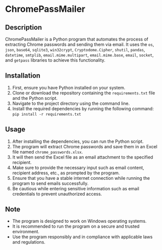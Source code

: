 # ChromePassMailer

## Description
ChromePassMailer is a Python program that automates the process of extracting Chrome passwords and sending them via email. It uses the `os`, `json`, `base64`, `sqlite3`, `win32crypt`, `Cryptodome.Cipher`, `shutil`, `pandas`, `datetime`, `smtplib`, `email.mime.multipart`, `email.mime.base`, `email`, `socket`, and `getpass` libraries to achieve this functionality.

## Installation
1. First, ensure you have Python installed on your system.
2. Clone or download the repository containing the `requirements.txt` file and the Python script.
3. Navigate to the project directory using the command line.
4. Install the required dependencies by running the following command:
```pip install -r requirements.txt```

## Usage
1. After installing the dependencies, you can run the Python script.
2. The program will extract Chrome passwords and save them in an Excel file named `chrome_passwords.xlsx`.
3. It will then send the Excel file as an email attachment to the specified recipient.
4. Make sure to provide the necessary input such as email content, recipient address, etc., as prompted by the program.
5. Ensure that you have a stable internet connection while running the program to send emails successfully.
6. Be cautious while entering sensitive information such as email credentials to prevent unauthorized access.

## Note
- The program is designed to work on Windows operating systems.
- It is recommended to run the program on a secure and trusted environment.
- Use the program responsibly and in compliance with applicable laws and regulations.